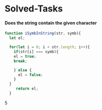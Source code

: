 # Solved-Tasks
####  Does the string contain the given character

````javascript
function iSymbInString(str, symb){
  let el;

  for(let i = 0; i < str.length; i++){
    if(str[i] === symb){
    el = true;
    break;

    } else {
      el = false;
    }
  }
     return el;
  }
````


5

